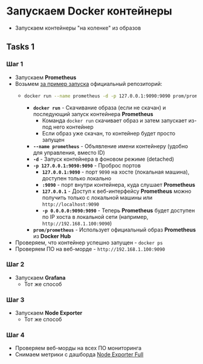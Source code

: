 # Запускаем Docker контейнеры
- Запускаем контейнеры "на коленке" из образов

## Tasks 1

### Шаг 1
- Запускаем **Prometheus**
- Возьмем [за пример запуска](https://github.com/prometheus/prometheus) официальный репозиторий:
    - ```bash
      docker run --name prometheus -d -p 127.0.0.1:9090:9090 prom/prometheus
      ```
        - **`docker run`** - Скачивание образа (если не скачан) и последующий запуск контейнера **Prometheus**
            - Команда `docker run` скачивает образ и затем запускает из-под него контейнер
            - Если образ уже скачан, то контейнер будет просто запущен 
        - **`--name prometheus`** - Объявление имени контейнеру (удобно для управления, вместо ID)
        - **`-d`** - Запуск контейнера в фоновом режиме (detached)
        - **`-p 127.0.0.1:9090:9090`** - Проброс портов
            - **`127.0.0.1:9090`** - порт `9090` на хосте (локальная машина), доступен только локально
            - **`:9090`** - порт внутри контейнера, куда слушает **Prometheus**
            - **`127.0.0.1`** - Доступ к веб-интерфейсу **Prometheus** можно получить только с локальной машины или `http://localhost:9090`
            - **`-p 0.0.0.0:9090:9090`** - Теперь **Prometheus** будет доступен по IP хоста в локальной сети (например, `http://192.168.1.100:9090`)
        - **`prom/prometheus`** - Использует официальный образ **Prometheus** из **Docker Hub**
- Проверяем, что контейнер успешно запущен - `docker ps`
- Проверяем ПО на веб-морде - `http://192.168.1.100:9090`

### Шаг 2
- Запускаем **Grafana**
    - Тот же способ 

### Шаг 3
- Запускаем **Node Exporter**
    - Тот же способ 

### Шаг 4
- Проверяем веб-морды на всех ПО мониторинга
- Снимаем метрики с дашборда [Node Exporter Full](https://grafana.com/grafana/dashboards/1860-node-exporter-full/)
